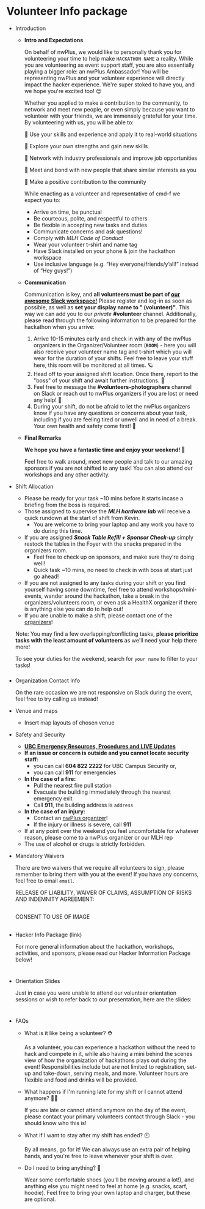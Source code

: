 # Volunteer Info package
- Introduction
    - **Intro and Expectations**

        On behalf of nwPlus, we would like to personally thank you for volunteering your time to help make `HACKATHON NAME` a reality. While you are volunteering as event support staff, you are also essentially playing a bigger role: an nwPlus Ambassador! You will be representing nwPlus and your volunteer experience will directly impact the hacker experience. We're super stoked to have you, and we hope you're excited too! 😍

        Whether you applied to make a contribution to the community, to network and meet new people, or even simply because you want to volunteer with your friends, we are immensely grateful for your time. By volunteering with us, you will be able to:

        📝 Use your skills and experience and apply it to real-world situations

        💪 Explore your own strengths and gain new skills

        👔 Network with industry professionals and improve job opportunities

        🧠 Meet and bond with new people that share similar interests as you

        🌟 Make a positive contribution to the community

        While enacting as a volunteer and representative of cmd-f we expect you to:

        - Arrive on time, be punctual
        - Be courteous, polite, and respectful to others
        - Be flexible in accepting new tasks and duties
        - Communicate concerns and ask questions!
        - Comply with *MLH Code of Conduct*
        - Wear your volunteer t-shirt and name tag
        - Have Slack installed on your phone & join the hackathon workspace
        - Use inclusive language (e.g. “Hey everyone/friends/y’all!” instead of “Hey guys!”)
    - **Communication**

        Communication is key, and **all volunteers must be part of [our awesome Slack workspace!](https://bit.ly/2P0IqMC)** Please register and log-in as soon as possible, as well as **set your display name to "<insert name here> (volunteer)"**. This way we can add you to our *private* **#volunteer** channel. Additionally, please read through the following information to be prepared for the hackathon when you arrive:

        1. Arrive 10-15 minutes early and check in with any of the nwPlus organizers in the Organizer/Volunteer room (**`ROOM`**) - here you will also receive your volunteer name tag and t-shirt which you will wear for the duration of your shifts. Feel free to leave your stuff here, this room will be monitored at all times. 🪐
        2. Head off to your assigned shift location. Once there, report to the "boss" of your shift and await further instructions. 🌝
        3. Feel free to message the **#volunteers-photographers** channel on Slack or reach out to nwPlus organizers if you are lost or need any help! 🙋
        4. During your shift, do not be afraid to let the nwPlus organizers know if you have any questions or concerns about your task, including if you are feeling tired or unwell and in need of a break. Your own health and safety come first! 💪

    - **Final Remarks**

        **We hope you have a fantastic time and enjoy your weekend! 🎊**

        Feel free to walk around, meet new people and talk to our amazing sponsors if you are not shifted to any task! You can also attend our workshops and any other activity. 

- Shift Allocation
    - Please be ready for your task ~10 mins before it starts incase a briefing from the boss is required.
    - Those assigned to supervise the ***MLH hardware lab*** will receive a quick rundown at the start of shift from Kevin.
        - You are welcome to bring your laptop and any work you have to do during this time.
    - If you are assigned ***Snack Table Refill + Sponsor Check-up*** simply restock the tables in the Foyer with the snacks prepared in the organizers room.
        - Feel free to check up on sponsors, and make sure they're doing well!
        - Quick task ~10 mins, no need to check in with boss at start just go ahead!
    - If you are not assigned to any tasks during your shift or you find yourself having some downtime, feel free to attend workshops/mini-events, wander around the hackathon, take a break in the organizers/volunteers room, or even ask a HealthX organizer if there is anything else you can do to help out!
    - If you are unable to make a shift, please contact one of the [organizers](https://www.notion.so/nwplus/Organizer-Contact-Info-879ff9c154e240679c19183a735cf503)!

    Note: You may find a few overlapping/conflicting tasks, **please prioritize tasks with the least amount of volunteers** as we'll need your help there more!

    To see your duties for the weekend, search for `your name` to filter to your tasks!

    ### <LINK TO MAIN SCHEDULE AND FILTER BY VOLUNTEER>

- Organization Contact Info

    On the rare occasion we are not responsive on Slack during the event, feel free to try calling us instead!

- Venue and maps
    - Insert map layouts of chosen venue
- Safety and Security
    - [**UBC Emergency Resources, Procedures and LIVE Updates**](https://www.ubc.ca/emergency/)
    - **If an issue or concern is outside and you cannot locate security staff:**
        - you can call **604 822 2222** for UBC Campus Security or,
        - you can call **911** for emergencies
    - **In the case of a fire:**
        - Pull the nearest fire pull station
        - Evacuate the building immediately through the nearest emergency exit
        - Call **911**, the building address is `address`
    - **In the case of an injury:**
        - Contact an [nwPlus organizer](https://www.notion.so/nwplus/Organizer-Contact-Info-879ff9c154e240679c19183a735cf503)!
        - If the injury or illness is severe, call **911**
    - If at any point over the weekend you feel uncomfortable for whatever reason, please come to a nwPlus organizer or our MLH rep
    - The use of alcohol or drugs is strictly forbidden.

- Mandatory Waivers

    There are two waivers that we require all volunteers to sign, please remember to bring them with you at the event! If you have any concerns, feel free to email `email`.

    RELEASE OF LIABILITY, WAIVER OF CLAIMS, ASSUMPTION OF RISKS AND INDEMNITY AGREEMENT:

    ## <ATTACH WAIVER PDF>

    CONSENT TO USE OF IMAGE

    ## <ATTACH WAIVER PDF>

- Hacker Info Package (link)

    For more general information about the hackathon, workshops, activities, and sponsors, please read our Hacker Information Package below!

    # <INSERT LINK TO HACKER INFO PACKAGE>

- Orientation Slides

    Just in case you were unable to attend our volunteer orientation sessions or wish to refer back to our presentation, here are the slides:

    # <INSERT LINK TO ORIENTATION SLIDES>

- FAQs
    - What is it like being a volunteer? ⛑

        As a volunteer, you can experience a hackathon without the need to hack and compete in it, while also having a mini behind the scenes view of how the organization of hackathons plays out during the event! Responsibilities include but are not limited to registration, set-up and take-down, serving meals, and more.  Volunteer hours are flexible and food and drinks will be provided.

    - What happens if I'm running late for my shift or I cannot attend anymore? 🏃‍♂️

        If you are late or cannot attend anymore on the day of the event, please contact your primary volunteers contact through Slack - you should know who this is! 

    - What if I want to stay after my shift has ended? 🕙

        By all means, go for it! We can always use an extra pair of helping hands, and you're free to leave whenever your shift is over. 

    - Do I need to bring anything? 🎒

        Wear some comfortable shoes (you'll be moving around a lot!), and anything else you might need to feel at home (e.g. snacks, scarf, hoodie). Feel free to bring your own laptop and charger, but these are optional. 